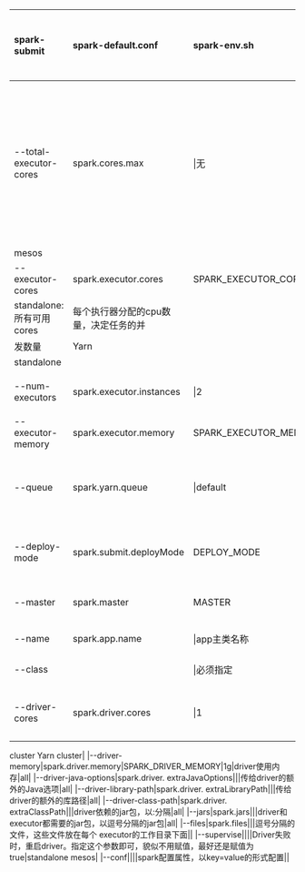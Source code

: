 |spark-submit|spark-default.conf|spark-env.sh|默认值|含义|模式(第1列)|
|:--|:--|:--|:--|:--|:--|
|--total-executor-cores|spark.cores.max|\|无|spark app可以向集群(不是单个节点)申请的最多cpu核数,防止某个用户独占资源|standalone
mesos|
|--executor-cores|spark.executor.cores|SPARK_EXECUTOR_CORES|Yarn:1
standalone:所有可用cores|每个执行器分配的cpu数量，决定任务的并
发数量|Yarn
standalone|
|--num-executors|spark.executor.instances|\|2|申请执行器数量|Yarn|
|--executor-memory|spark.executor.memory|SPARK_EXECUTOR_MEMORY|1g|执行器内存|all|
|--queue|spark.yarn.queue|\|default|提交应用到Yarn上哪个队列|Yarn|
|--deploy-mode|spark.submit.deployMode|DEPLOY_MODE|client|以哪种模式(client、cluster)启动driver|all|
|--master|spark.master|MASTER|local[*]|cluster manager类型|all|
|--name|spark.app.name|\|app主类名称|应用的名称|all|
|--class||\|必须指定|app主类|all|
|--driver-cores|spark.driver.cores|\|1|driver使用cpu核数|standalone 
cluster
Yarn cluster|
|--driver-memory|spark.driver.memory|SPARK_DRIVER_MEMORY|1g|driver使用内存|all|
|--driver-java-options|spark.driver.
extraJavaOptions|\|\|传给driver的额外的Java选项|all|
|--driver-library-path|spark.driver.
extraLibraryPath|\|\|传给driver的额外的库路径|all|
|--driver-class-path|spark.driver.
extraClassPath|\|\|driver依赖的jar包，以:分隔|all|
|--jars|spark.jars|\|\|driver和executor都需要的jar包，以逗号分隔的jar包|all|
|--files|spark.files|||逗号分隔的文件，这些文件放在每个
executor的工作目录下面||
|--supervise||||Driver失败时，重启driver。指定这个参数即可，貌似不用赋值，最好还是赋值为true|standalone
mesos|
|--conf||||spark配置属性，以key=value的形式配置||
